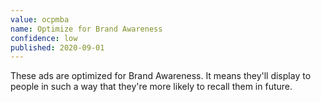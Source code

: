 ```yaml
---
value: ocpmba
name: Optimize for Brand Awareness
confidence: low
published: 2020-09-01
---
```


These ads are optimized for Brand Awareness. It means they'll display to people in such a way that they're more likely to recall them in future.
